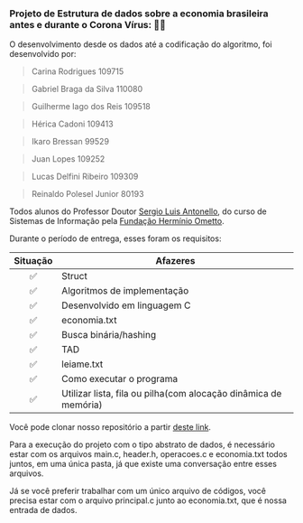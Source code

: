 ### Projeto de Estrutura de dados sobre a economia brasileira antes e durante o Corona Vírus: 🦠😷

O desenvolvimento desde os dados até a codificação do algoritmo, foi desenvolvido por:

>  Carina Rodrigues 							 109715

> Gabriel Braga da Silva 	 			    110080

> Guilherme Iago dos Reis                  109518

> Hérica Cadoni 				                   109413

> Ikaro Bressan			                 		  99529

> Juan Lopes 						                 109252

> Lucas Delfini Ribeiro 	                    109309

> Reinaldo Polesel Junior 	                 80193



Todos alunos do Professor Doutor <a href="http://buscatextual.cnpq.br/buscatextual/visualizacv.do;jsessionid=799D1635021AA484E7D05D69663C2520.buscatextual_">Sergio Luis Antonello</a>, do curso de Sistemas de Informação pela <a href="[FHO | Fundação Hermínio Ometto (uniararas.br)](http://www.uniararas.br/home.php)">Fundação Hermínio Ometto</a>.



Durante o período de entrega, esses foram os requisitos: 

| Situação | Afazeres                                                     |
| :------: | ------------------------------------------------------------ |
|    ✅     | Struct                                                       |
|    ✅     | Algoritmos de implementação                                  |
|    ✅     | Desenvolvido em linguagem C                                  |
|    ✅     | economia.txt                                                 |
|    ✅     | Busca binária/hashing                                        |
|    ✅     | TAD                                                          |
|    ✅     | leiame.txt                                                   |
|    ✅     | Como executar o programa                                     |
|    ✅     | Utilizar lista, fila ou pilha(com alocação dinâmica de memória) |

Você pode clonar nosso repositório a partir <a href="[FHO | Fundação Hermínio Ometto (uniararas.br)][bragabriel/TrabalhoA2: Trabalho A2 - Estrutura de Dados (github.com)](https://github.com/bragabriel/TrabalhoA2)">deste link</a>.

Para a execução do projeto com o tipo abstrato de dados, é necessário estar com os arquivos main.c, header.h, operacoes.c e economia.txt todos juntos, em uma única pasta, já que existe uma conversação entre esses arquivos.

Já se você preferir trabalhar com um único arquivo de códigos, você precisa estar com o arquivo principal.c junto ao economia.txt, que é nossa entrada de dados.

